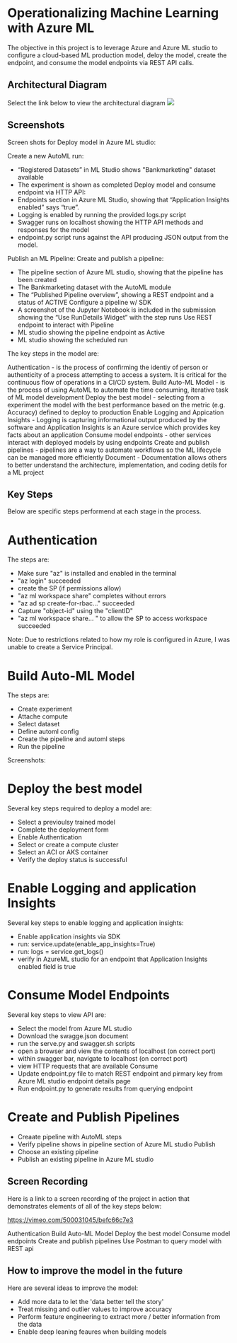 # Operationalizing Machine Learning with Azure ML 

The objective in this project is to leverage Azure and Azure ML studio to configure a cloud-based ML production model, deloy the model, create the endpoint, and consume the model endpoints via REST API calls.

## Architectural Diagram

Select the link below to view the architectural diagram
![](images/ML_Pipeline_Project_Arch_Diagram.png)

## Screenshots 

Screen shots for Deploy model in Azure ML studio:

Create a new AutoML run:
* “Registered Datasets” in ML Studio shows "Bankmarketing" dataset available
* The experiment is shown as completed
Deploy model and consume endpoint via HTTP API:
* Endpoints section in Azure ML Studio, showing that “Application Insights enabled” says “true”.
* Logging is enabled by running the provided logs.py script
* Swagger runs on localhost showing the HTTP API methods and responses for the model
* endpoint.py script runs against the API producing JSON output from the model.


Publish an ML Pipeline:
Create and publish a pipeline:
* The pipeline section of Azure ML studio, showing that the pipeline has been created
* The Bankmarketing dataset with the AutoML module
* The “Published Pipeline overview”, showing a REST endpoint and a status of ACTIVE
Configure a pipeline w/ SDK
* A screenshot of the Jupyter Notebook is included in the submission showing the “Use RunDetails Widget” with the step runs
Use REST endpoint to interact with Pipeline
* ML studio showing the pipeline endpoint as Active
* ML studio showing the scheduled run





The key steps in the model are:

Authentication - is the process of confirming the identiy of person or authenticity of a process attempting to access a system. It is critical for the continuous flow of operations in a CI/CD system.
Build Auto-ML Model - is the process of using AutoML to automate the time consuming, iterative task of ML model development
Deploy the best model - selecting from a experiment the model with the best performance based on the metric (e.g. Accuracy) defined to deploy to production
Enable Logging and Appication Insights - Logging is capturing informational output produced by the software and Application Insights is an Azure service which provides key facts about an application
Consume model endpoints - other services interact with deployed models by using endpoints 
Create and publish pipelines - pipelines are a way to automate workflows so the ML lifecycle can be managed more efficiently
Document - Documentation allows others to better understand the architecture, implementation, and coding detils for a ML project

## Key Steps
Below are specific steps performend at each stage in the process.  

# Authentication
The steps are:
* Make sure "az" is installed and enabled in the terminal
* "az login" succeeded
* create the SP (if permissions allow)
* "az ml workspace share" completes without errors
* "az ad sp create-for-rbac..." succeeded
* Capture "object-id" using the "clientID"
* "az ml workspace share... " to allow the SP to access workspace succeeded

Note: Due to restrictions related to how my role is configured in Azure, I was unable to create a Service Principal. 

# Build Auto-ML Model
The steps are:
* Create experiment
* Attache compute
* Select dataset
* Define automl config
* Create the pipeline and automl steps
* Run the pipeline

Screenshots:


# Deploy the best model
Several key steps required to deploy a model are:
* Select a previoulsy trained model
* Complete the deployment form 
* Enable Authentication
* Select or create a compute cluster
* Select an ACI or AKS container 
* Verify the deploy status is successful

# Enable Logging and application Insights
Several key steps to enable logging and application insights:
* Enable application insights via SDK
* run: service.update(enable_app_insights=True)
* run: logs = service.get_logs()
* verify in AzureML studio for an endpoint that Application Insights enabled field is true

# Consume Model Endpoints
Several key steps to view API are:
* Select the model from Azure ML studio 
* Download the swagge.json document
* run the serve.py and swagger.sh scripts
* open a browser and view the contents of localhost (on correct port)
* within swagger bar, navigate to localhost (on correct port)
* view HTTP requests that are available 
Consume
* Update endpoint.py file to match REST endpoint and pirmary key from Azure ML studio endpoint details page
* Run endpoint.py to generate results from querying endpoint

# Create and Publish Pipelines
* Creaate pipeline with AutoML steps
* Verify pipeline shows in pipeline section of Azure ML studio
Publish
* Choose an existing pipeline
* Publish an existing pipeline in Azure ML studio

## Screen Recording
Here is a link to a screen recording of the project in action that demonstrates elements of all of the key steps below:

https://vimeo.com/500031045/befc66c7e3 

Authentication 
Build Auto-ML Model 
Deploy the best model 
Consume model endpoints 
Create and publish pipelines
Use Postman to query model with REST api

## How to improve the model in the future

Here are several ideas to improve the model:
* Add more data to let the 'data better tell the story'
* Treat missing and outlier values to improve accuracy
* Perform feature engineering to extract more / better information from the data
* Enable deep leaning feaures when building models

